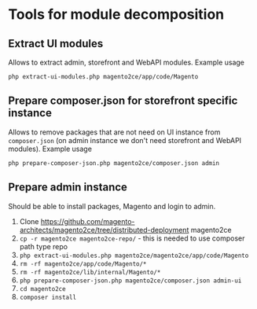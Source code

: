 # Tools for module decomposition

## Extract UI modules

Allows to extract admin, storefront and WebAPI modules. Example usage

`php extract-ui-modules.php magento2ce/app/code/Magento`

## Prepare composer.json for storefront specific instance

Allows to remove packages that are not need on UI instance from `composer.json` (on admin instance we don't need storefront and WebAPI modules). Example usage

`php prepare-composer-json.php magento2ce/composer.json admin`

## Prepare admin instance

Should be able to install packages, Magento and login to admin.

1. Clone https://github.com/magento-architects/magento2ce/tree/distributed-deployment magento2ce
2. `cp -r magento2ce magento2ce-repo/` - this is needed to use composer path type repo
3. `php extract-ui-modules.php magento2ce/magento2ce/app/code/Magento`
4. `rm -rf magento2ce/app/code/Magento/*`
5. `rm -rf magento2ce/lib/internal/Magento/*`
6. `php prepare-composer-json.php magento2ce/composer.json admin-ui`
7. `cd magento2ce`
8. `composer install`
